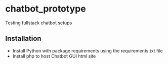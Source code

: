 # chatbot_prototype
Testing fullstack chatbot setups

## Installation

- Install Python with package requirements using the requirements.txt file
- Install php to host Chatbot GUI html site

